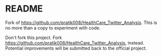 README
========

Fork of https://github.com/pratik008/HealthCare_Twitter_Analysis. This is no more than a copy to experiment with code. 

Don't fork this project. Fork https://github.com/pratik008/HealthCare_Twitter_Analysis, instead. Potential improvements will be submitted back to the official project. 